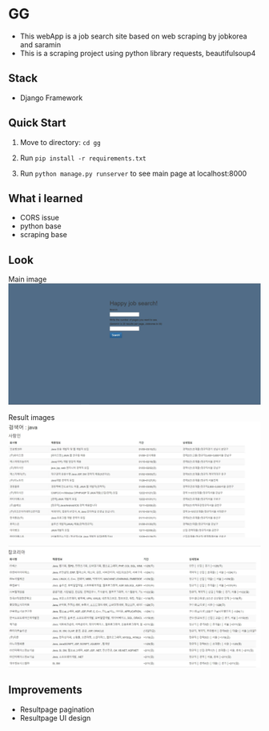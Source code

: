 # GG

* This webApp is a job search site based on web scraping by jobkorea and saramin
* This is a scraping project using python library requests, beautifulsoup4

## Stack

* Django Framework

## Quick Start

1. Move to directory: ```cd gg```

2. Run ```pip install -r requirements.txt```

3. Run ```python manage.py runserver``` to see main page at localhost:8000


## What i learned

* CORS issue
* python base
* scraping base


## Look

Main image
![1](./images/mainGG.JPG)

Result images
![2](./images/resultGG.JPG)

![3](./images/resultGG2.JPG)

## Improvements

* Resultpage pagination
* Resultpage UI design

